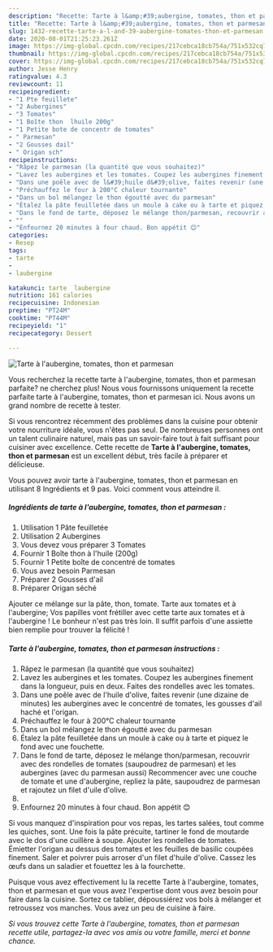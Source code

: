 ```yaml
---
description: "Recette: Tarte à l&amp;#39;aubergine, tomates, thon et parmesan"
title: "Recette: Tarte à l&amp;#39;aubergine, tomates, thon et parmesan"
slug: 1432-recette-tarte-a-l-and-39-aubergine-tomates-thon-et-parmesan
date: 2020-08-01T21:25:23.261Z
image: https://img-global.cpcdn.com/recipes/217cebca18cb754a/751x532cq70/tarte-a-laubergine-tomates-thon-et-parmesan-photo-principale-de-la-recette.jpg
thumbnail: https://img-global.cpcdn.com/recipes/217cebca18cb754a/751x532cq70/tarte-a-laubergine-tomates-thon-et-parmesan-photo-principale-de-la-recette.jpg
cover: https://img-global.cpcdn.com/recipes/217cebca18cb754a/751x532cq70/tarte-a-laubergine-tomates-thon-et-parmesan-photo-principale-de-la-recette.jpg
author: Jesse Henry
ratingvalue: 4.3
reviewcount: 11
recipeingredient:
- "1 Pte feuillete"
- "2 Aubergines"
- "3 Tomates"
- "1 Boîte thon  lhuile 200g"
- "1 Petite bote de concentr de tomates"
- " Parmesan"
- "2 Gousses dail"
- " Origan sch"
recipeinstructions:
- "Râpez le parmesan (la quantité que vous souhaitez)"
- "Lavez les aubergines et les tomates. Coupez les aubergines finement dans la longueur, puis en deux. Faites des rondelles avec les tomates."
- "Dans une poêle avec de l&#39;huile d&#39;olive, faites revenir (une dizaine de minutes) les aubergines avec le concentré de tomates, les gousses d&#39;ail haché et l&#39;origan."
- "Préchauffez le four à 200°C chaleur tournante"
- "Dans un bol mélangez le thon égoutté avec du parmesan"
- "Étalez la pâte feuilletée dans un moule à cake ou à tarte et piquez le fond avec une fouchette."
- "Dans le fond de tarte, déposez le mélange thon/parmesan, recouvrir avec des rondelles de tomates (saupoudrez de parmesan) et les aubergines (avec du parmesan aussi) Recommencer avec une couche de tomate et une d&#39;aubergine, repliez la pâte, saupoudrez de parmesan et rajoutez un filet d&#39;uile d&#39;olive."
- ""
- "Enfournez 20 minutes à four chaud. Bon appétit 😊"
categories:
- Resep
tags:
- tarte
- 
- laubergine

katakunci: tarte  laubergine 
nutrition: 161 calories
recipecuisine: Indonesian
preptime: "PT24M"
cooktime: "PT44M"
recipeyield: "1"
recipecategory: Dessert

---
```



![Tarte à l&#39;aubergine, tomates, thon et parmesan](https://img-global.cpcdn.com/recipes/217cebca18cb754a/751x532cq70/tarte-a-laubergine-tomates-thon-et-parmesan-photo-principale-de-la-recette.jpg)

Vous recherchez la recette tarte à l&#39;aubergine, tomates, thon et parmesan parfaite? ne cherchez plus! Nous vous fournissons uniquement la recette parfaite tarte à l&#39;aubergine, tomates, thon et parmesan ici. Nous avons un grand nombre de recette à tester.

Si vous rencontrez récemment des problèmes dans la cuisine pour obtenir votre nourriture idéale, vous n'êtes pas seul. De nombreuses personnes ont un talent culinaire naturel, mais pas un savoir-faire tout à fait suffisant pour cuisiner avec excellence. Cette recette de <strong> Tarte à l&#39;aubergine, tomates, thon et parmesan </strong> est un excellent début, très facile à préparer et délicieuse.

<!--inarticleads1-->

Vous pouvez avoir tarte à l&#39;aubergine, tomates, thon et parmesan en utilisant 8 Ingrédients et 9 pas. Voici comment vous atteindre il.

##### Ingrédients de tarte à l&#39;aubergine, tomates, thon et parmesan :

1. Utilisation 1 Pâte feuilletée
1. Utilisation 2 Aubergines
1. Vous devez vous préparer 3 Tomates
1. Fournir 1 Boîte thon à l&#39;huile (200g)
1. Fournir 1 Petite boîte de concentré de tomates
1. Vous avez besoin  Parmesan
1. Préparer 2 Gousses d&#39;ail
1. Préparer  Origan séché


Ajouter ce mélange sur la pâte, thon, tomate. Tarte aux tomates et à l&#39;aubergine; Vos papilles vont frétiller avec cette tarte aux tomates et à l&#39;aubergine ! Le bonheur n&#39;est pas très loin. Il suffit parfois d&#39;une assiette bien remplie pour trouver la félicité ! 

<!--inarticleads2-->

##### Tarte à l&#39;aubergine, tomates, thon et parmesan instructions :

1. Râpez le parmesan (la quantité que vous souhaitez)
1. Lavez les aubergines et les tomates. Coupez les aubergines finement dans la longueur, puis en deux. Faites des rondelles avec les tomates.
1. Dans une poêle avec de l&#39;huile d&#39;olive, faites revenir (une dizaine de minutes) les aubergines avec le concentré de tomates, les gousses d&#39;ail haché et l&#39;origan.
1. Préchauffez le four à 200°C chaleur tournante
1. Dans un bol mélangez le thon égoutté avec du parmesan
1. Étalez la pâte feuilletée dans un moule à cake ou à tarte et piquez le fond avec une fouchette.
1. Dans le fond de tarte, déposez le mélange thon/parmesan, recouvrir avec des rondelles de tomates (saupoudrez de parmesan) et les aubergines (avec du parmesan aussi) Recommencer avec une couche de tomate et une d&#39;aubergine, repliez la pâte, saupoudrez de parmesan et rajoutez un filet d&#39;uile d&#39;olive.
1. 
1. Enfournez 20 minutes à four chaud. Bon appétit 😊


Si vous manquez d&#39;inspiration pour vos repas, les tartes salées, tout comme les quiches, sont. Une fois la pâte précuite, tartiner le fond de moutarde avec le dos d&#39;une cuillère à soupe. Ajouter les rondelles de tomates. Émietter l&#39;origan au dessus des tomates et les feuilles de basilic coupées finement. Saler et poivrer puis arroser d&#39;un filet d&#39;huile d&#39;olive. Cassez les œufs dans un saladier et fouettez les à la fourchette. 

<!--inarticleads1-->

<p>
Puisque vous avez effectivement lu la recette Tarte à l&#39;aubergine, tomates, thon et parmesan et que vous avez l'expertise dont vous avez besoin pour faire dans la cuisine. Sortez ce tablier, dépoussiérez vos bols à mélanger et retroussez vos manches. Vous avez un peu de cuisine à faire.
</p>

<p>
<i>Si vous trouvez cette Tarte à l&#39;aubergine, tomates, thon et parmesan recette utile, partagez-la avec vos amis ou votre famille, merci et bonne chance.</i>
</p>
